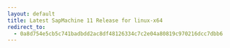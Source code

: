 ```yaml
---
layout: default
title: Latest SapMachine 11 Release for linux-x64
redirect_to:
  - 0a8d754e5cb5c741badbdd2ac8df48126334c7c2e04a80819c970216dcc7dbb6
---
```

